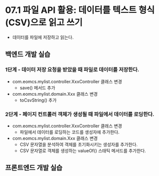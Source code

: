 # 07.1 파일 API 활용: 데이터를 텍스트 형식(CSV)으로 읽고 쓰기

- 데이터를 파일에 저장하고 읽는다.

## 백엔드 개발 실습

### 1단계 - 데이터 저장 요청을 받았을 때 파일로 데이터를 저장한다.

- com.eomcs.mylist.controller.XxxController 클래스 변경
  - save() 메서드 추가
- com.eomcs.mylist.domain.Xxx 클래스 변경
  - toCsvString() 추가

### 2단계 - 페이지 컨트롤러 객체가 생성될 때 파일에서 데이터를 로딩한다.

- com.eomcs.mylist.controller.XxxController 클래스 변경
  - 파일에서 데이터를 로딩하는 코드를 생성자에 추가한다.
- com.eomcs.mylist.domain.Xxx 클래스 변경
  - CSV 문자열을 분석하여 객체를 초기화시키는 생성자를 추가한다.
  - CSV 문자열로 객체를 생성하는 valueOf() 스태틱 메서드를 추가한다.

## 프론트엔드 개발 실습








#

